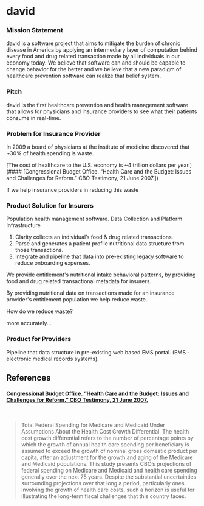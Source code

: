 # david

### Mission Statement
david is a software project that aims to mitigate the burden of chronic disease in America by applying an intermediary layer of computation behind every food and drug related transaction made by all individuals in our economy today.  We believe that software can and should be capable to change behavior for the better and we believe that a new paradigm of healthcare prevention software can realize that belief system.

### Pitch

david is the first healthcare prevention and health management software that allows for physicians and insurance providers to see what their patients consume in real-time.

### Problem for Insurance Provider

In 2009 a board of physicians at the institute of medicine discovered that ~30% of health spending is waste.  

[The cost of healthcare to the U.S. economy is ~4 trillion dollars per year.](#### [Congressional Budget Office. “Health Care and the Budget: Issues and Challenges for Reform.” CBO Testimony, 21 June 2007.])

If we help insurance providers in reducing this waste




### Product Solution for Insurers

Population health management software.
Data Collection and Platform Infrastructure


1.  Clarity collects an individual’s food & drug related transactions. 
2.  Parse and generates a patient profile nutritional data structure from those transactions.
3.  Integrate and pipeline that data into pre-existing legacy software to reduce onboarding expenses.

We provide entitlement's nutritional intake behavioral patterns, by providing food and drug related transactional metadata for insurers.  

By providing nutritional data on transactions made for an insurance provider's entitlement population we help reduce waste.

How do we reduce waste?

 more accurately...



### Product for Providers

Pipeline that data structure in pre-existing web based EMS portal.  (EMS - electronic medical records systems).



## References

#### [Congressional Budget Office. “Health Care and the Budget: Issues and Challenges for Reform.” CBO Testimony, 21 June 2007.](https://www.cbo.gov/sites/default/files/110th-congress-2007-2008/reports/06-21-healthcarereform.pdf)
‌
> Total Federal Spending for Medicare and Medicaid Under Assumptions About the Health Cost Growth Differential.  The health cost growth differential refers to the number of percentage points by which the growth of annual health care spending per beneficiary is assumed to exceed the growth of nominal gross domestic product per capita, after an adjustment for the growth and aging of the Medicare and Medicaid populations.  This study presents CBO’s projections of federal spending on Medicare and Medicaid and health care spending generally over the next 75 years. Despite the substantial uncertainties surrounding projections over that long a period, particularly ones involving the growth of health care costs, such a horizon is useful for illustrating the long-term fiscal challenges that this country faces.
